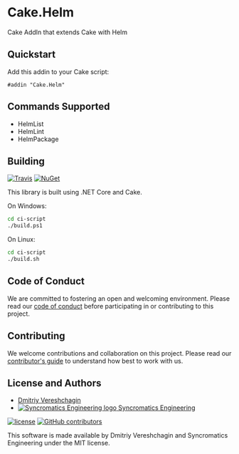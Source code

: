 # Cake.Helm

Cake AddIn that extends Cake with Helm

## Quickstart

Add this addin to your Cake script:

```cake
#addin "Cake.Helm"
```
## Commands Supported

* HelmList
* HelmLint
* HelmPackage

## Building

[![Travis](https://travis-ci.org/santey/Cake.Helm.svg)](https://travis-ci.org/santey/Cake.Helm)
[![NuGet](https://img.shields.io/nuget/v/Cake.Helm.svg)](https://www.nuget.org/packages/Cake.Helm/)

This library is built using .NET Core and Cake.

On Windows:

```bash
cd ci-script
./build.ps1
```

On Linux:

```bash
cd ci-script
./build.sh
```

## Code of Conduct

We are committed to fostering an open and welcoming environment. Please read our [code of conduct](CODE_OF_CONDUCT.md) before participating in or contributing to this project.

## Contributing

We welcome contributions and collaboration on this project. Please read our [contributor's guide](CONTRIBUTING.md) to understand how best to work with us.

## License and Authors

* [Dmitriy Vereshchagin](https://github.com/santey)
* [![Syncromatics Engineering logo](https://en.gravatar.com/userimage/100017782/89bdc96d68ad4b23998e3cdabdeb6e13.png?size=16) Syncromatics Engineering](https://github.com/syncromatics)

[![license](https://img.shields.io/github/license/syncromatics/Cake.Helm.svg)](https://github.com/syncromatics/Cake.Helm/blob/master/LICENSE)
[![GitHub contributors](https://img.shields.io/github/contributors/syncromatics/Cake.Helm.svg)](https://github.com/syncromatics/Cake.Helm/graphs/contributors)

This software is made available by Dmitriy Vereshchagin and Syncromatics Engineering under the MIT license.
